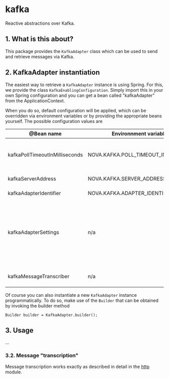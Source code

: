 kafka
=========

Reactive abstractions over Kafka.

## 1. What is this about?
This package provides the ```KafkaAdapter``` class which can be used to 
send and retrieve messages via Kafka. 

## 2. KafkaAdapter instantiation

The easiest way to retrieve a ```KafkaAdapter``` instance is using Spring. For this, we provide
the class ```KafkaEnablingConfiguration```. Simply import this in your own Spring configuration
and you can get a bean called "kafkaAdapter" from the ApplicationContext.

When you do so, default configuration will be applied, which can be overridden via
environment variables or by providing the appropriate beans yourself. The possible
configuration values are

  | @Bean name                    | Environnment variable name              | Description                                                           | Default value |
  |-------------------------------|-----------------------------------------|-----------------------------------------------------------------------|---------------|
  | kafkaPollTimeoutInMilliseconds| NOVA.KAFKA.POLL_TIMEOUT_IN_MILLISECONDS | the timeout in milliseconds when polling new messages from the broker | 1000 (1s) |
  | kafkaServerAddress            | NOVA.KAFKA.SERVER_ADDRESS               | the address of the server to connect to                               | Message.DEFAULT_PRIORITY |
  | kafkaAdapterIdentifier        | NOVA.KAFKA.ADAPTER_IDENTIFIER           | the identifier to assign to the adapter                               | <null> |
  | kafkaAdapterSettings          | n/a                                     | a ```KafkaAdapterSettings``` instance, containing all aforementioned config values. Handy if you want to read the configuration or override multiple defaults programmatically. |  |
  | | | | |
  | kafkaMessageTranscriber       | n/a                                     | the transcriber to use for incoming / outgoing messages               | default transcriber, see below |

Of course you can also instantiate a new ```KafkaAdapter``` instance programmatically. To do so,
make use of the ```Builder``` that can be obtained by invoking the builder method
 
```
Builder builder = KafkaAdapter.builder();
```


## 3. Usage

...

### 3.2. Message "transcription"

Message transcription works exactly as described in detail in the [http](../http/README.md) module. 
